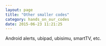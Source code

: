 ```yaml
---
layout: page
title: "Other smaller codes"
category: hands_on_our_codes
date: 2015-06-23 11:21:25
---
```


Android alerts, ubipad, ubisimu, smartTV, etc.
